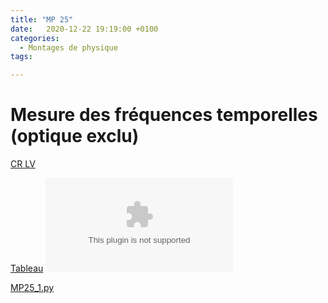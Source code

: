 ```yaml
---
title: "MP 25"
date:   2020-12-22 19:19:00 +0100
categories:
  - Montages de physique
tags:

---
```

# Mesure des fréquences temporelles (optique exclu)

[CR LV](/assets/pdf/MP25.pdf)
<object class="pdf fitvidsignore" data="/assets/pdf/MP25.pdf" type="application/pdf"></object>

[Tableau](/assets/jpeg/MP25_tableau.jpg)
<object class="pdf fitvidsignore" data="/assets/jpeg/MP25_tableau.jpg" type="application/jpg"></object>

<a href="/assets/python/MP25_1.py" download>MP25_1.py</a> 




